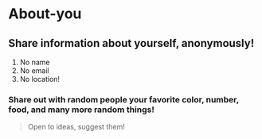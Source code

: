 # About-you
## Share information about yourself, anonymously! 
1. No name 
2. No email 
3. No location! 

### Share out with random people your favorite color, number, food, and many more random things! 

> Open to ideas, suggest them!
<!-- Change this please to happiness and interests -->